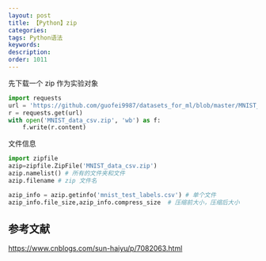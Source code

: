 ```yaml
---
layout: post
title: 【Python】zip
categories:
tags: Python语法
keywords:
description:
order: 1011
---
```



先下载一个 zip 作为实验对象
```py
import requests
url = 'https://github.com/guofei9987/datasets_for_ml/blob/master/MNIST_data_csv.zip?raw=true'
r = requests.get(url)
with open('MNIST_data_csv.zip', 'wb') as f:
    f.write(r.content)
```


文件信息
```py
import zipfile
azip=zipfile.ZipFile('MNIST_data_csv.zip')
azip.namelist() # 所有的文件夹和文件
azip.filename # zip 文件名

azip_info = azip.getinfo('mnist_test_labels.csv') # 单个文件
azip_info.file_size,azip_info.compress_size  # 压缩前大小，压缩后大小

```








## 参考文献
https://www.cnblogs.com/sun-haiyu/p/7082063.html
